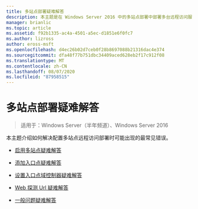 ```yaml
---
title: 多站点部署疑难解答
description: 本主题是在 Windows Server 2016 中的多站点部署中部署多台远程访问服务器指南的一部分。
manager: brianlic
ms.topic: article
ms.assetid: f92b1335-ac4a-4501-a5ec-d1851e6f0fc7
ms.author: lizross
author: eross-msft
ms.openlocfilehash: d4ec26b02d7ceb0f28b8697088b21316dac4e374
ms.sourcegitcommit: dfa48f77b751dbc34409aced628eb2f17c912f08
ms.translationtype: MT
ms.contentlocale: zh-CN
ms.lasthandoff: 08/07/2020
ms.locfileid: "87958515"
---
```

# <a name="troubleshoot-a-multisite-deployment"></a>多站点部署疑难解答

>适用于：Windows Server（半年频道）、Windows Server 2016

本主题介绍如何解决配置多站点远程访问部署时可能出现的最常见错误。

-   [启用多站点疑难解答](Troubleshooting-Enabling-Multisite.md)

-   [添加入口点疑难解答](Troubleshooting-Adding-Entry-Points.md)

-   [设置入口点域控制器疑难解答](Troubleshooting-Setting-the-Entry-Point-Domain-Controller.md)

-   [Web 探测 Url 疑难解答](Troubleshooting-Web-Probe-URLs.md)

-   [一般问题疑难解答](Troubleshooting-General-Issues.md)



